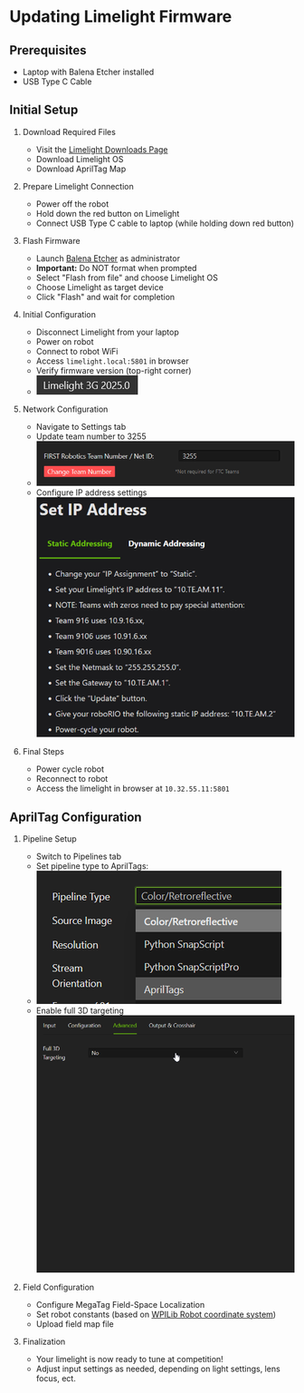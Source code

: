 # Updating Limelight Firmware

## Prerequisites
- Laptop with Balena Etcher installed
- USB Type C Cable

## Initial Setup

1. Download Required Files
    - Visit the [Limelight Downloads Page](https://limelightvision.io/pages/downloads)
    - Download Limelight OS
    - Download AprilTag Map

2. Prepare Limelight Connection
    - Power off the robot
    - Hold down the red button on Limelight
    - Connect USB Type C cable to laptop (while holding down red button)

3. Flash Firmware
    - Launch [Balena Etcher](https://etcher.balena.io/) as administrator
    - **Important:** Do NOT format when prompted
    - Select "Flash from file" and choose Limelight OS
    - Choose Limelight as target device
    - Click "Flash" and wait for completion

4. Initial Configuration
    - Disconnect Limelight from your laptop
    - Power on robot
    - Connect to robot WiFi
    - Access `limelight.local:5801` in browser
    - Verify firmware version (top-right corner)
    - ![Network Configuration](../.images/Software/Updating_limelight_firmwhere/limelight.png)

5. Network Configuration
    - Navigate to Settings tab
    - Update team number to 3255
    - ![Network Configuration](../.images/Software/Updating_limelight_firmwhere/team_number.png)
    - Configure IP address settings
    ![IP Address Settings](../.images/Software/Updating_limelight_firmwhere/ip_adress_settings.png)

6. Final Steps
    - Power cycle robot
    - Reconnect to robot
    - Access the limelight in browser at `10.32.55.11:5801`

## AprilTag Configuration

1. Pipeline Setup
    - Switch to Pipelines tab
    - Set pipeline type to AprilTags:
    - ![Pipeline Settings](../.images/Software/Updating_limelight_firmwhere/image.png)
    - Enable full 3D targeting
    ![Network Configuration](../.images/Software/Updating_limelight_firmwhere/firefox_yjlFjB9nba.gif)

2. Field Configuration
    - Configure MegaTag Field-Space Localization
    - Set robot constants (based on [WPILib Robot coordinate system](https://docs.limelightvision.io/docs/docs-limelight/getting-started/FRC/networking#set-ip-address))
    - Upload field map file

3. Finalization
    - Your limelight is now ready to tune at competition!
    - Adjust input settings as needed, depending on light settings, lens focus, ect. 